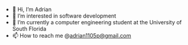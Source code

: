 - 👋 Hi, I’m Adrian
- 👀 I’m interested in software development
- 🌱 I’m currently a computer engineering student at the University of South Florida
- 📫 How to reach me @adrian1105p@gmail.com
